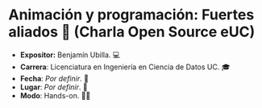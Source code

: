 # Animación y programación: Fuertes aliados 💪 (Charla Open Source eUC)
* **Expositor:** Benjamín Ubilla. 💻
* **Carrera**: Licenciatura en Ingeniería en Ciencia de Datos UC. 🎓
* **Fecha**: *Por definir*. 📅
* **Lugar**: *Por definir*. 🏫
* **Modo**: Hands-on. 👨‍💻
